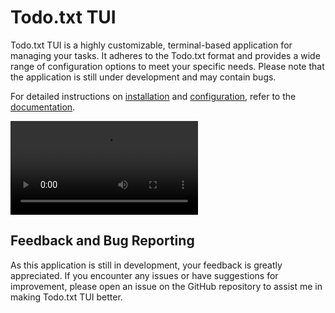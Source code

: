 # Todo.txt TUI

Todo.txt TUI is a highly customizable, terminal-based application for managing your tasks. It adheres to the Todo.txt format and provides a wide range of configuration options to meet your specific needs. Please note that the application is still under development and may contain bugs.

For detailed instructions on [installation](https://fanteria.github.io/todotxt-tui/installation.html) and [configuration](https://fanteria.github.io/todotxt-tui/configuration/index.html), refer to the [documentation](https://fanteria.github.io/todotxt-tui/about.html).

<video controls>
 <source src="https://github.com/Fanteria/todo-tui/assets/28980012/11ab70e3-482c-4994-ac88-198953b08e39" type="video/webm">
</video>

## Feedback and Bug Reporting

As this application is still in development, your feedback is greatly appreciated. If you encounter any issues or have suggestions for improvement, please open an issue on the GitHub repository to assist me in making Todo.txt TUI better.
